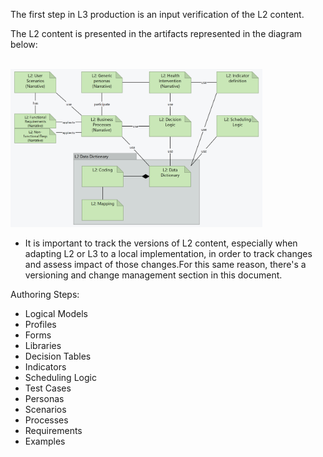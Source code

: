 The first step in L3 production is an input verification of the L2 content. 

The L2 content is presented in the artifacts represented in the diagram below:  

<br clear="all"/>
<img src="./l2_artifacts.png" style="width:80%"/>
<br clear="all"/>


* It is important to track the versions of L2 content, especially when adapting L2 or L3 to a local implementation, in order to track changes and assess impact of those changes.For this same reason, there's a versioning and change management section in this document.

Authoring Steps:

* Logical Models
* Profiles
* Forms
* Libraries
* Decision Tables
* Indicators
* Scheduling Logic
* Test Cases
* Personas
* Scenarios
* Processes
* Requirements
* Examples